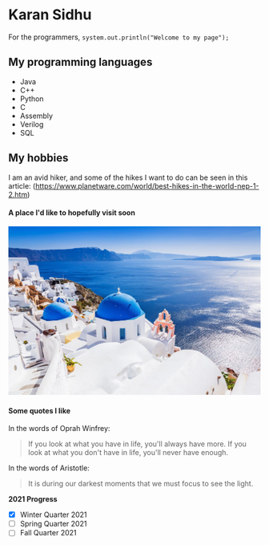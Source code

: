 # Karan Sidhu

For the programmers, `system.out.println("Welcome to my page");`

## My programming languages

- Java
- C++
- Python
- C
- Assembly
- Verilog
- SQL

## My hobbies

I am an avid hiker, and some of the hikes I want to do can be seen in this article:
  (https://www.planetware.com/world/best-hikes-in-the-world-nep-1-2.htm)

#### A place I'd like to hopefully visit soon

  ![image of Santorini](./Santorini.jpg)

#### Some quotes I like

In the words of Oprah Winfrey:
> If you look at what you have in life, you'll always have more. If you look at what you don't have in life, you'll never have enough.

In the words of Aristotle:
> It is during our darkest moments that we must focus to see the light.


**2021 Progress**
- [x] Winter Quarter 2021
- [ ] Spring Quarter 2021
- [ ] Fall Quarter 2021
